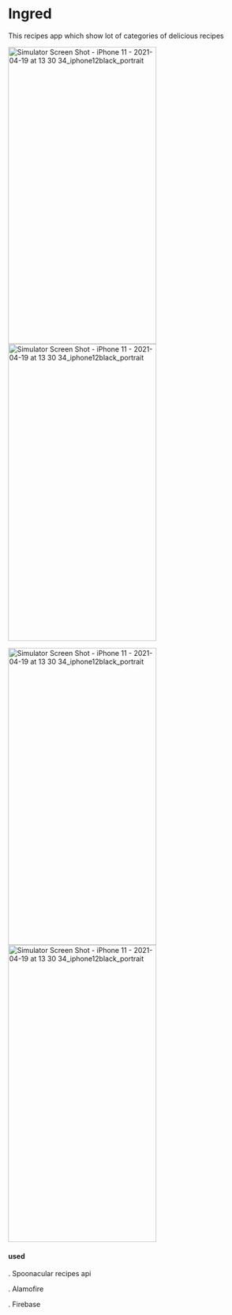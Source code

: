 # Ingred
This recipes app which show lot of categories of delicious recipes

<img src="https://user-images.githubusercontent.com/69890404/115248422-f61fae80-a127-11eb-9a6f-3222775a1657.png" alt="Simulator Screen Shot - iPhone 11 - 2021-04-19 at 13 30 34_iphone12black_portrait" width="300" height="600" />        <img src="https://user-images.githubusercontent.com/69890404/115245835-a04a0700-a125-11eb-95c5-6e8de65fd8f5.png" alt="Simulator Screen Shot - iPhone 11 - 2021-04-19 at 13 30 34_iphone12black_portrait" width="300" height="600" />  

<img src="https://user-images.githubusercontent.com/69890404/115249008-80681280-a128-11eb-894d-f171a0858b87.png" alt="Simulator Screen Shot - iPhone 11 - 2021-04-19 at 13 30 34_iphone12black_portrait" width="300" height="600" />        <img src="https://user-images.githubusercontent.com/69890404/115249522-f5d3e300-a128-11eb-9ad4-4b5bc961184b.png" alt="Simulator Screen Shot - iPhone 11 - 2021-04-19 at 13 30 34_iphone12black_portrait" width="300" height="600" />  

#### used

. Spoonacular recipes api

. Alamofire

. Firebase







